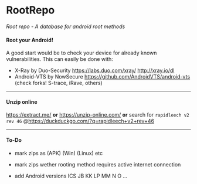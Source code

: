 # RootRepo
_Root repo - A database for android root methods_

#### Root your Android!

A good start would be to check your device for already known vulnerabilities. This can easily be done with:

- X-Ray by Duo-Security https://labs.duo.com/xray/ http://xray.io/dl
- Android-VTS by NowSecure https://github.com/AndroidVTS/android-vts
(check forks! S-trace, iRave, others)

--------
#### Unzip online

https://extract.me/  **or**  https://unzip-online.com/  **or** search for `rapidleech v2 rev 46` @https://duckduckgo.com/?q=rapidleech+v2+rev+46
 
--------
#### To-Do
- mark zips as (APK) (Win) (Linux) etc
- mark zips wether rooting method requires active internet connection

- add Android versions ICS JB KK LP MM N O ...
